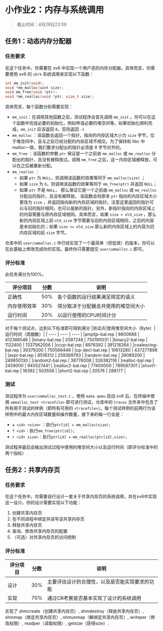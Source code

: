 # 小作业2：内存与系统调用

> 截止时间：4月28日23:59

## 任务1：动态内存分配器

### 任务要求

在这个任务中，你需要在 xv6 中实现一个用户态的内存分配器。具体而言，你需要使用 xv6 的 `sbrk` 系统调用来实现以下函数：

```cpp
int mm_init(void);
void *mm_malloc(uint size);
void mm_free(void *ptr);
void *mm_realloc(void *ptr, size_t size);
```

具体而言，每个函数分别需要实现：

- `mm_init`：在调用其他函数之前，测试程序会首先调用 `mm_init` 。你可以在这个函数中完成必要的初始化，例如申请必要的堆空间等。如果初始化顺利完成，`mm_init` 应该返回 `0`，否则返回 `-1`
- `mm_malloc` ：该函数会返回一个指针，指向的内存区域大小为 `size` 字节，位于堆空间中，且与之前已经分配的内存区域不相交。为了保持和 libc 中malloc一致，我们要求分配出的指针必须是 8 字节对齐的。
- `mm_free` ：该函数的参数 `ptr` 保证是一个之前由 `mm_malloc` 或 `mm_realloc` 分配出的指针，且没有被释放过。调用 `mm_free` 之后，这一内存区域被释放，可以在之后被重新分配。
- `mm_realloc` ：
  - 如果 `ptr` 为 `NULL`，则调用该函数的效果等同于 `mm_malloc(size)` ；
  - 如果 `size` 为 `0`，则调用该函数的效果等同于 `mm_free(ptr)` 并返回 `NULL`；
  - 如果 `ptr` 不是 `NULL`， 那么保证它是一个之前由 `mm_malloc` 或 `mm_realloc` 分配出的指针，且没有被释放。 该函数会将原本 `ptr` 指向的内存区域大小更改为 `size` ，并返回指向新的内存区域的指针。注意这里返回的指针可以与旧的指针相同，也可以是新的指针。另外，新指针指向的内存区域上的内容需要与原内存区域相同。具体而言，如果 `size > old_size`  ，那么新的内存区域上前 `old_size` 字节需要与旧的内存区域相同，之后的内容是未初始化的；如果 `size <= old_size`  那么新的内存区域上的内容为旧内存区域的前 `size` 字节。

仓库中的 `user/ummalloc.c` 中已经实现了一个最简单（但低效）的版本，你可以在此基础上修改完成你的实现。最终你只需要提交 `user/ummalloc.c` 即可。

### 评分标准

此任务满分为100%。

| 评分项目     | 分数 | 说明                                 |
| ------------ | ---- | ------------------------------------ |
| 正确性       | 50%  | 各个函数的运行结果满足规定的语义     |
| 内存使用效率 | 30%  | 得分取决于分配器总共使用的堆空间大小 |
| 运行时间     | 20%  | 以运行使用的CPU时间计分              |

对于每个测试点，达到以下标准即可得到满分
|测试点|使用堆空间大小（Byte）|运行时间（周期数）|
| ---- | ---- | ---- |
|amptjp-bal.rep | 8600688 | 412366546 |
|binary-bal.rep | 2097248 | 750190031 |
|binary2-bal.rep | 1122400 | 1337562006 |
|cccp-bal.rep | 8976392 | 391218264 |
|coalescing-bal.rep | 39379200 | 750566446 |
|cp-decl-bal.rep | 10613280 | 437277898 |
|expr-bal.rep | 8518312 | 259369793 |
|random-bal.rep | 39089200 | 249850130 |
|random2-bal.rep | 38776008 | 326382116 |
|realloc-bal.rep | 2459000 | 940527441 |
|realloc2-bal.rep | 77400000 | 789587301 |
|short1-bal.rep | 16392 | 503556 |
|short2-bal.rep | 20576 | 288177 |

### 测试

测试程序为 `user/ummalloc_test.c` ，使用 `make qemu` 启动 xv6 后，在终端中使用 `ummalloc_test <tracefile>` 即可进行测试，仓库中的 `traces` 文件夹中包含了所有用于测试的样例（即所有可用的 `<tracefile>`）。每个测试样例的前两行为该样例中的最大内存区域数量和操作数量，接下来的每一行会是：

- `a <id> <size>` ：执行`ptr[id] = mm_malloc(size);`
- `f <id>`：执行`mm_free(ptr[id]);`
- `r <id> size>`：执行`ptr[id] = mm_realloc(ptr[id],size);`

测试程序最后会输出测试过程中使用的堆空间大小以及运行时间（即评分标准中的两个指标）

## 任务2：共享内存页

### 任务要求

在这个任务中，你需要自行设计一套关于共享内存页的系统调用，并在xv6中实现这一设计。你的设计需要实现以下功能：

1. 创建共享内存页
2. 在不同进程中绑定并读写该共享内存页
3. 释放共享内存页
4. 查询、修改共享内存页的配置
5. （可选）对共享内存页的访问控制

### 评分标准

| 评分项目 | 分数 | 说明                                           |
| -------- | ---- | ---------------------------------------------- |
| 设计     | 30%  | 主要评估设计的合理性，以及是否能实现要求的功能 |
| 实现     | 70%  | 通过CR考察是否基本实现了设计的系统调用         |



实现了 shmcreate（创建共享内存页）, shmdestroy（释放共享内存页）, shmmap（绑定共享内存页）, shmunmap（解绑定共享内存页）, writeper（修改权限）, readper（读取权限）, getsize（获得size）.